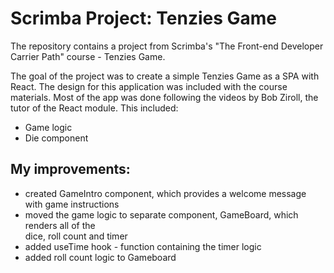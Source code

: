# Scrimba Project: Tenzies Game
The repository contains a project from Scrimba's "The Front-end Developer Carrier Path" course - Tenzies Game.<br>

The goal of the project was to create a simple Tenzies Game as a SPA with React.
The design for this application was included with the course materials. Most of the app was done following the videos by Bob Ziroll, the tutor of the React module. This included:
* Game logic
* Die component

## My improvements:
* created GameIntro component, which provides a welcome message with game instructions
* moved the game logic to separate component, GameBoard, which renders all of the <br> dice, roll count and timer
* added useTime hook - function containing the timer logic
* added roll count logic to Gameboard